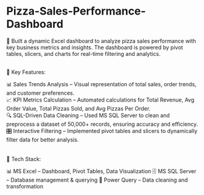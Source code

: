 # Pizza-Sales-Performance-Dashboard
📌 Built a dynamic Excel dashboard to analyze pizza sales performance with key business metrics and insights. The dashboard is powered by pivot tables, slicers, and charts for real-time filtering and analytics.

<br>
📌 Key Features:

📊 Sales Trends Analysis – Visual representation of total sales, order trends, and customer preferences.<br>
📈 KPI Metrics Calculation – Automated calculations for Total Revenue, Avg Order Value, Total Pizzas Sold, and Avg Pizzas Per Order.<br>
🔍 SQL-Driven Data Cleaning – Used MS SQL Server to clean and preprocess a dataset of 50,000+ records, ensuring accuracy and efficiency.<br>
🎛️ Interactive Filtering – Implemented pivot tables and slicers to dynamically filter data for better analysis.<br>
<br>
<br>
📌 Tech Stack:

📊 MS Excel – Dashboard, Pivot Tables, Data Visualization
🗄️ MS SQL Server – Database management & querying
📑 Power Query – Data cleaning and transformation
